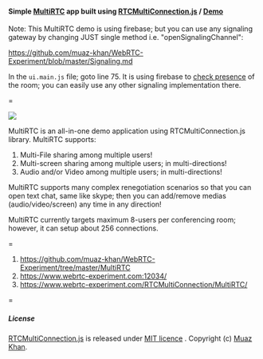 #### Simple [MultiRTC](https://github.com/muaz-khan/WebRTC-Experiment/tree/master/MultiRTC) app built using [RTCMultiConnection.js](http://www.RTCMultiConnection.org/docs/) / [Demo](https://www.webrtc-experiment.com/RTCMultiConnection/MultiRTC/)

Note: This MultiRTC demo is using firebase; but you can use any signaling gateway by changing JUST single method i.e. "openSignalingChannel":

https://github.com/muaz-khan/WebRTC-Experiment/blob/master/Signaling.md

In the `ui.main.js` file; goto line 75. It is using firebase to [check presence](https://github.com/muaz-khan/WebRTC-Experiment/blob/master/Signaling.md#room-presence-detection) of the room; you can easily use any other signaling implementation there.

=

<img src="https://www.webrtc-experiment.com/images/MultiRTC.gif" />

MultiRTC is an all-in-one demo application using RTCMultiConnection.js library. MultiRTC supports:

1. Multi-File sharing among multiple users!
2. Multi-screen sharing among multiple users; in multi-directions!
3. Audio and/or Video among multiple users; in multi-directions!

MultiRTC supports many complex renegotiation scenarios so that you can open text chat, same like skype; then you can add/remove medias (audio/video/screen) any time in any direction! 

MultiRTC currently targets maximum 8-users per conferencing room; however, it can setup about 256 connections.

=

1. https://github.com/muaz-khan/WebRTC-Experiment/tree/master/MultiRTC
2. https://www.webrtc-experiment.com:12034/
3. https://www.webrtc-experiment.com/RTCMultiConnection/MultiRTC/

=

##### License

[RTCMultiConnection.js](http://www.RTCMultiConnection.org/) is released under [MIT licence](https://www.webrtc-experiment.com/licence/) . Copyright (c) [Muaz Khan](https://plus.google.com/+MuazKhan).
